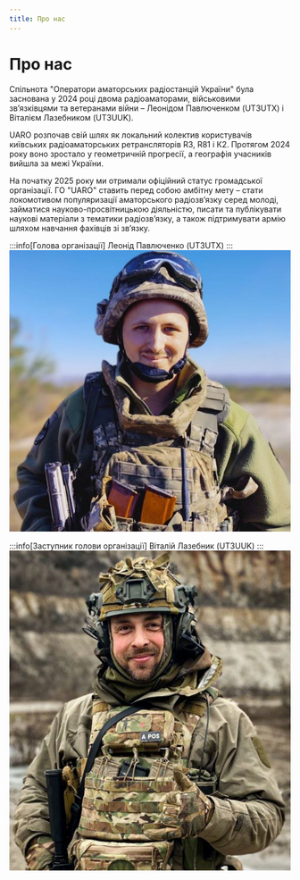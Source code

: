 ```yaml
---
title: Про нас
---
```


# Про нас

Спільнота "Оператори аматорських радіостанцій України" була заснована у 2024 році двома радіоаматорами, військовими 
зв’язківцями та ветеранами війни – Леонідом Павлюченком (UT3UTX) і Віталієм Лазебником (UT3UUK).

UARO розпочав свій шлях як локальний колектив користувачів київських радіоаматорських ретрансляторів R3, R81 і К2. 
Протягом 2024 року воно зростало у геометричній прогресії, а географія учасників вийшла за межі України.

На початку 2025 року ми отримали офіційний статус громадської організації. ГО "UARO" ставить перед собою амбітну мету – 
стати локомотивом популяризації аматорського радіозв’язку серед молоді, займатися науково-просвітницькою діяльністю, 
писати та публікувати наукові матеріали з тематики радіозв’язку, а також підтримувати армію шляхом навчання фахівців зі зв’язку.

:::info[Голова організації]
Леонід Павлюченко (UT3UTX)
:::
![Голова ЮАРО](./img/golova_uaro.png)

:::info[Заступник голови організації]
Віталій Лазебник (UT3UUK)
:::
![Заступник голови ЮАРО](./img/zam_uaro.png)